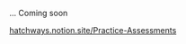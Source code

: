 <p>... Coming soon</p>
<p><a href="https://hatchways.notion.site/Practice-Assessments-9f497493d9de4362baacc1e12be2f213" target="_blank">hatchways.notion.site/Practice-Assessments</a></p>
